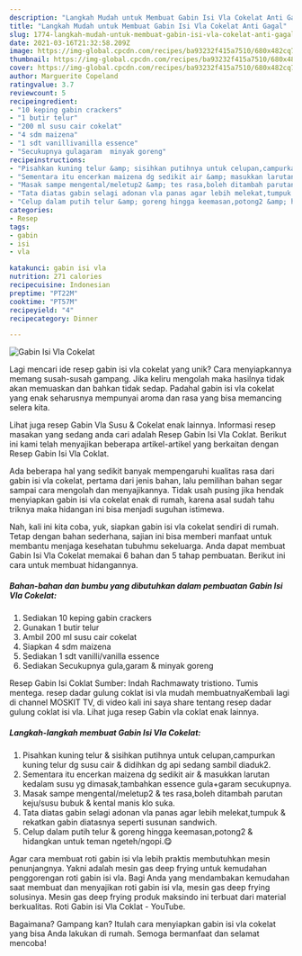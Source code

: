 ```yaml
---
description: "Langkah Mudah untuk Membuat Gabin Isi Vla Cokelat Anti Gagal"
title: "Langkah Mudah untuk Membuat Gabin Isi Vla Cokelat Anti Gagal"
slug: 1774-langkah-mudah-untuk-membuat-gabin-isi-vla-cokelat-anti-gagal
date: 2021-03-16T21:32:58.209Z
image: https://img-global.cpcdn.com/recipes/ba93232f415a7510/680x482cq70/gabin-isi-vla-cokelat-foto-resep-utama.jpg
thumbnail: https://img-global.cpcdn.com/recipes/ba93232f415a7510/680x482cq70/gabin-isi-vla-cokelat-foto-resep-utama.jpg
cover: https://img-global.cpcdn.com/recipes/ba93232f415a7510/680x482cq70/gabin-isi-vla-cokelat-foto-resep-utama.jpg
author: Marguerite Copeland
ratingvalue: 3.7
reviewcount: 5
recipeingredient:
- "10 keping gabin crackers"
- "1 butir telur"
- "200 ml susu cair cokelat"
- "4 sdm maizena"
- "1 sdt vanillivanilla essence"
- "Secukupnya gulagaram  minyak goreng"
recipeinstructions:
- "Pisahkan kuning telur &amp; sisihkan putihnya untuk celupan,campurkan kuning telur dg susu cair &amp; didihkan dg api sedang sambil diaduk2."
- "Sementara itu encerkan maizena dg sedikit air &amp; masukkan larutan kedalam susu yg dimasak,tambahkan essence gula+garam secukupnya."
- "Masak sampe mengental/meletup2 &amp; tes rasa,boleh ditambah parutan keju/susu bubuk &amp; kental manis klo suka."
- "Tata diatas gabin selagi adonan vla panas agar lebih melekat,tumpuk &amp; rekatkan gabin diatasnya seperti susunan sandwich."
- "Celup dalam putih telur &amp; goreng hingga keemasan,potong2 &amp; hidangkan untuk teman ngeteh/ngopi.😋"
categories:
- Resep
tags:
- gabin
- isi
- vla

katakunci: gabin isi vla 
nutrition: 271 calories
recipecuisine: Indonesian
preptime: "PT22M"
cooktime: "PT57M"
recipeyield: "4"
recipecategory: Dinner

---
```



![Gabin Isi Vla Cokelat](https://img-global.cpcdn.com/recipes/ba93232f415a7510/680x482cq70/gabin-isi-vla-cokelat-foto-resep-utama.jpg)

Lagi mencari ide resep gabin isi vla cokelat yang unik? Cara menyiapkannya memang susah-susah gampang. Jika keliru mengolah maka hasilnya tidak akan memuaskan dan bahkan tidak sedap. Padahal gabin isi vla cokelat yang enak seharusnya mempunyai aroma dan rasa yang bisa memancing selera kita.

Lihat juga resep Gabin Vla Susu &amp; Cokelat enak lainnya. Informasi resep masakan yang sedang anda cari adalah Resep Gabin Isi Vla Coklat. Berikut ini kami telah menyajikan beberapa artikel-artikel yang berkaitan dengan Resep Gabin Isi Vla Coklat.

Ada beberapa hal yang sedikit banyak mempengaruhi kualitas rasa dari gabin isi vla cokelat, pertama dari jenis bahan, lalu pemilihan bahan segar sampai cara mengolah dan menyajikannya. Tidak usah pusing jika hendak menyiapkan gabin isi vla cokelat enak di rumah, karena asal sudah tahu triknya maka hidangan ini bisa menjadi suguhan istimewa.


Nah, kali ini kita coba, yuk, siapkan gabin isi vla cokelat sendiri di rumah. Tetap dengan bahan sederhana, sajian ini bisa memberi manfaat untuk membantu menjaga kesehatan tubuhmu sekeluarga. Anda dapat membuat Gabin Isi Vla Cokelat memakai 6 bahan dan 5 tahap pembuatan. Berikut ini cara untuk membuat hidangannya.

<!--inarticleads1-->

##### Bahan-bahan dan bumbu yang dibutuhkan dalam pembuatan Gabin Isi Vla Cokelat:

1. Sediakan 10 keping gabin crackers
1. Gunakan 1 butir telur
1. Ambil 200 ml susu cair cokelat
1. Siapkan 4 sdm maizena
1. Sediakan 1 sdt vanilli/vanilla essence
1. Sediakan Secukupnya gula,garam &amp; minyak goreng


Resep Gabin Isi Coklat Sumber: Indah Rachmawaty tristiono. Tumis mentega. resep dadar gulung coklat isi vla mudah membuatnyaKembali lagi di channel MOSKIT TV, di video kali ini saya share tentang resep dadar gulung coklat isi vla. Lihat juga resep Gabin vla coklat enak lainnya. 

<!--inarticleads2-->

##### Langkah-langkah membuat Gabin Isi Vla Cokelat:

1. Pisahkan kuning telur &amp; sisihkan putihnya untuk celupan,campurkan kuning telur dg susu cair &amp; didihkan dg api sedang sambil diaduk2.
1. Sementara itu encerkan maizena dg sedikit air &amp; masukkan larutan kedalam susu yg dimasak,tambahkan essence gula+garam secukupnya.
1. Masak sampe mengental/meletup2 &amp; tes rasa,boleh ditambah parutan keju/susu bubuk &amp; kental manis klo suka.
1. Tata diatas gabin selagi adonan vla panas agar lebih melekat,tumpuk &amp; rekatkan gabin diatasnya seperti susunan sandwich.
1. Celup dalam putih telur &amp; goreng hingga keemasan,potong2 &amp; hidangkan untuk teman ngeteh/ngopi.😋


Agar cara membuat roti gabin isi vla lebih praktis membutuhkan mesin penunjangnya. Yakni adalah mesin gas deep frying untuk kemudahan penggorengan roti gabin isi vla. Bagi Anda yang mendambakan kemudahan saat membuat dan menyajikan roti gabin isi vla, mesin gas deep frying solusinya. Mesin gas deep frying produk maksindo ini terbuat dari material berkualitas. Roti Gabin isi Vla Coklat - YouTube. 

Bagaimana? Gampang kan? Itulah cara menyiapkan gabin isi vla cokelat yang bisa Anda lakukan di rumah. Semoga bermanfaat dan selamat mencoba!
